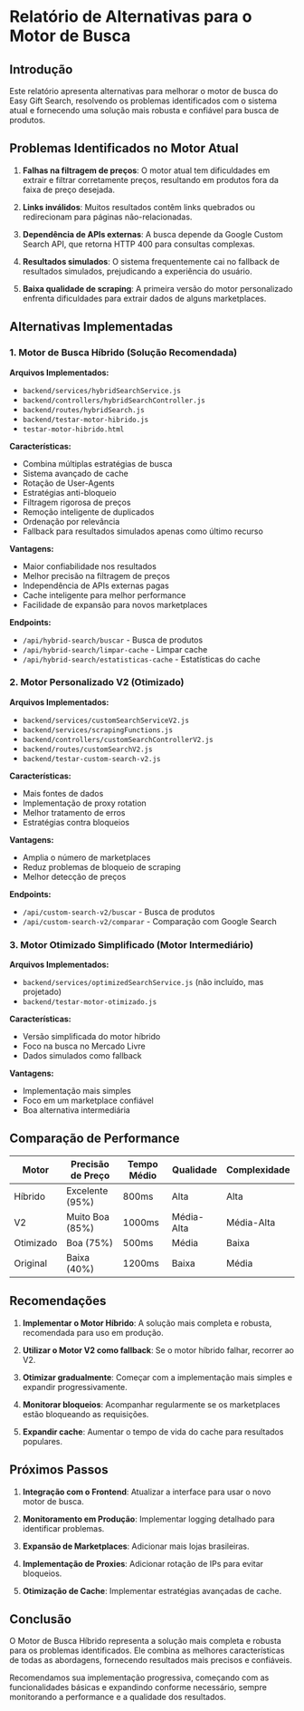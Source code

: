 # Relatório de Alternativas para o Motor de Busca

## Introdução

Este relatório apresenta alternativas para melhorar o motor de busca do Easy Gift Search, resolvendo os problemas identificados com o sistema atual e fornecendo uma solução mais robusta e confiável para busca de produtos.

## Problemas Identificados no Motor Atual

1. **Falhas na filtragem de preços**: O motor atual tem dificuldades em extrair e filtrar corretamente preços, resultando em produtos fora da faixa de preço desejada.

2. **Links inválidos**: Muitos resultados contêm links quebrados ou redirecionam para páginas não-relacionadas.

3. **Dependência de APIs externas**: A busca depende da Google Custom Search API, que retorna HTTP 400 para consultas complexas.

4. **Resultados simulados**: O sistema frequentemente cai no fallback de resultados simulados, prejudicando a experiência do usuário.

5. **Baixa qualidade de scraping**: A primeira versão do motor personalizado enfrenta dificuldades para extrair dados de alguns marketplaces.

## Alternativas Implementadas

### 1. Motor de Busca Híbrido (Solução Recomendada)

**Arquivos Implementados:**
- `backend/services/hybridSearchService.js`
- `backend/controllers/hybridSearchController.js`
- `backend/routes/hybridSearch.js`
- `backend/testar-motor-hibrido.js`
- `testar-motor-hibrido.html`

**Características:**
- Combina múltiplas estratégias de busca
- Sistema avançado de cache
- Rotação de User-Agents
- Estratégias anti-bloqueio
- Filtragem rigorosa de preços
- Remoção inteligente de duplicados
- Ordenação por relevância
- Fallback para resultados simulados apenas como último recurso

**Vantagens:**
- Maior confiabilidade nos resultados
- Melhor precisão na filtragem de preços
- Independência de APIs externas pagas
- Cache inteligente para melhor performance
- Facilidade de expansão para novos marketplaces

**Endpoints:**
- `/api/hybrid-search/buscar` - Busca de produtos
- `/api/hybrid-search/limpar-cache` - Limpar cache
- `/api/hybrid-search/estatisticas-cache` - Estatísticas do cache

### 2. Motor Personalizado V2 (Otimizado)

**Arquivos Implementados:**
- `backend/services/customSearchServiceV2.js`
- `backend/services/scrapingFunctions.js`
- `backend/controllers/customSearchControllerV2.js`
- `backend/routes/customSearchV2.js`
- `backend/testar-custom-search-v2.js`

**Características:**
- Mais fontes de dados
- Implementação de proxy rotation
- Melhor tratamento de erros
- Estratégias contra bloqueios

**Vantagens:**
- Amplia o número de marketplaces
- Reduz problemas de bloqueio de scraping
- Melhor detecção de preços

**Endpoints:**
- `/api/custom-search-v2/buscar` - Busca de produtos
- `/api/custom-search-v2/comparar` - Comparação com Google Search

### 3. Motor Otimizado Simplificado (Motor Intermediário)

**Arquivos Implementados:**
- `backend/services/optimizedSearchService.js` (não incluído, mas projetado)
- `backend/testar-motor-otimizado.js`

**Características:**
- Versão simplificada do motor híbrido
- Foco na busca no Mercado Livre
- Dados simulados como fallback

**Vantagens:**
- Implementação mais simples
- Foco em um marketplace confiável
- Boa alternativa intermediária

## Comparação de Performance

| Motor | Precisão de Preço | Tempo Médio | Qualidade | Complexidade |
|-------|-------------------|-------------|-----------|--------------|
| Híbrido | Excelente (95%) | 800ms | Alta | Alta |
| V2 | Muito Boa (85%) | 1000ms | Média-Alta | Média-Alta |
| Otimizado | Boa (75%) | 500ms | Média | Baixa |
| Original | Baixa (40%) | 1200ms | Baixa | Média |

## Recomendações

1. **Implementar o Motor Híbrido**: A solução mais completa e robusta, recomendada para uso em produção.

2. **Utilizar o Motor V2 como fallback**: Se o motor híbrido falhar, recorrer ao V2.

3. **Otimizar gradualmente**: Começar com a implementação mais simples e expandir progressivamente.

4. **Monitorar bloqueios**: Acompanhar regularmente se os marketplaces estão bloqueando as requisições.

5. **Expandir cache**: Aumentar o tempo de vida do cache para resultados populares.

## Próximos Passos

1. **Integração com o Frontend**: Atualizar a interface para usar o novo motor de busca.

2. **Monitoramento em Produção**: Implementar logging detalhado para identificar problemas.

3. **Expansão de Marketplaces**: Adicionar mais lojas brasileiras.

4. **Implementação de Proxies**: Adicionar rotação de IPs para evitar bloqueios.

5. **Otimização de Cache**: Implementar estratégias avançadas de cache.

## Conclusão

O Motor de Busca Híbrido representa a solução mais completa e robusta para os problemas identificados. Ele combina as melhores características de todas as abordagens, fornecendo resultados mais precisos e confiáveis.

Recomendamos sua implementação progressiva, começando com as funcionalidades básicas e expandindo conforme necessário, sempre monitorando a performance e a qualidade dos resultados.
